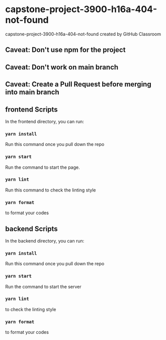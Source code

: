 # capstone-project-3900-h16a-404-not-found
capstone-project-3900-h16a-404-not-found created by GitHub Classroom

## Caveat: Don't use npm for the project
## Caveat: Don't work on main branch
## Caveat: Create a Pull Request before merging into main branch

## frontend Scripts

In the frontend directory, you can run:

### `yarn install`

Run this command once you pull down the repo

### `yarn start`

Run the command to start the page.

### `yarn lint`

Run this command to check the linting style

### `yarn format`

to format your codes


## backend Scripts

In the backend directory, you can run:

### `yarn install`

Run this command once you pull down the repo

### `yarn start`

Run the command to start the server

### `yarn lint`

to check the linting style

### `yarn format`

to format your codes




